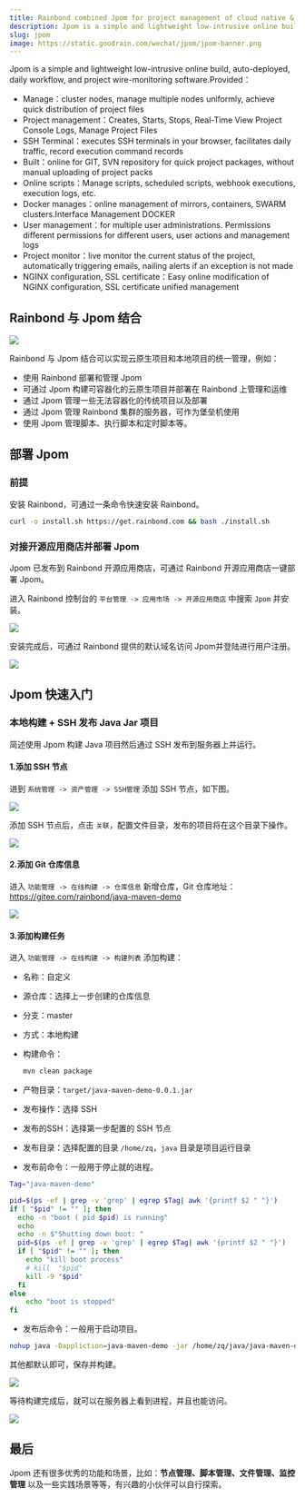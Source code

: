```yaml
---
title: Rainbond combined Jpom for project management of cloud native & local integration
description: Jpom is a simple and lightweight low-intrusive online build, auto-deployed, daily workflow, and project wire-monitoring software.Rainbond combined with Jpom to achieve unified management of cloud origin and local projects
slug: jpom
image: https://static.goodrain.com/wechat/jpom/jpom-banner.png
---
```


Jpom is a simple and lightweight low-intrusive online build, auto-deployed, daily workflow, and project wire-monitoring software.Provided：

- Manage：cluster nodes, manage multiple nodes uniformly, achieve quick distribution of project files
- Project management：Creates, Starts, Stops, Real-Time View Project Console Logs, Manage Project Files
- SSH Terminal：executes SSH terminals in your browser, facilitates daily traffic, record execution command records
- Built：online for GIT, SVN repository for quick project packages, without manual uploading of project packs
- Online scripts：Manage scripts, scheduled scripts, webhook executions, execution logs, etc.
- Docker manages：online management of mirrors, containers, SWARM clusters.Interface Management DOCKER
- User management：for multiple user administrations. Permissions different permissions for different users, user actions and management logs
- Project monitor：live monitor the current status of the project, automatically triggering emails, nailing alerts if an exception is not made
- NGINX configuration, SSL certificate：Easy online modification of NGINX configuration, SSL certificate unified management

<!--truncate-->

## Rainbond 与 Jpom 结合

![](https://static.goodrain.com/wechat/jpom/1.png)

Rainbond 与 Jpom 结合可以实现云原生项目和本地项目的统一管理，例如：

- 使用 Rainbond 部署和管理 Jpom
- 可通过 Jpom 构建可容器化的云原生项目并部署在 Rainbond 上管理和运维
- 通过 Jpom 管理一些无法容器化的传统项目以及部署
- 通过 Jpom 管理 Rainbond 集群的服务器，可作为堡垒机使用
- 使用 Jpom 管理脚本、执行脚本和定时脚本等。

## 部署 Jpom

### 前提

安装 Rainbond，可通过一条命令快速安装 Rainbond。

```bash
curl -o install.sh https://get.rainbond.com && bash ./install.sh
```

### 对接开源应用商店并部署 Jpom

Jpom 已发布到 Rainbond 开源应用商店，可通过 Rainbond 开源应用商店一键部署 Jpom。

进入 Rainbond 控制台的 `平台管理 -> 应用市场 -> 开源应用商店` 中搜索 `Jpom` 并安装。

![](https://static.goodrain.com/wechat/jpom/2.png)

安装完成后，可通过 Rainbond 提供的默认域名访问 Jpom并登陆进行用户注册。

![](https://static.goodrain.com/wechat/jpom/3.png)

## Jpom 快速入门

### 本地构建 + SSH 发布 Java Jar 项目

简述使用 Jpom 构建 Java 项目然后通过 SSH 发布到服务器上并运行。

#### 1.添加 SSH 节点

进到 `系统管理 -> 资产管理 -> SSH管理` 添加 SSH 节点，如下图。

![](https://static.goodrain.com/wechat/jpom/4.png)

添加 SSH 节点后，点击 `关联`，配置文件目录，发布的项目将在这个目录下操作。

![](https://static.goodrain.com/wechat/jpom/5.png)

#### 2.添加 Git 仓库信息

进入 `功能管理 -> 在线构建 -> 仓库信息` 新增仓库，Git 仓库地址：https://gitee.com/rainbond/java-maven-demo

![](https://static.goodrain.com/wechat/jpom/6.png)

#### 3.添加构建任务

进入 `功能管理 -> 在线构建 -> 构建列表` 添加构建：

- 名称：自定义

- 源仓库：选择上一步创建的仓库信息

- 分支：master

- 方式：本地构建

- 构建命令：

  ```bash
  mvn clean package
  ```

- 产物目录：`target/java-maven-demo-0.0.1.jar`

- 发布操作：选择 SSH

- 发布的SSH：选择第一步配置的 SSH 节点

- 发布目录：选择配置的目录 `/home/zq`，`java` 目录是项目运行目录

- 发布前命令：一般用于停止就的进程。

```bash
Tag="java-maven-demo"

pid=$(ps -ef | grep -v 'grep' | egrep $Tag| awk '{printf $2 " "}')
if [ "$pid" != "" ]; then      
  echo -n "boot ( pid $pid) is running" 
  echo 
  echo -n $"Shutting down boot: "
  pid=$(ps -ef | grep -v 'grep' | egrep $Tag| awk '{printf $2 " "}')
  if [ "$pid" != "" ]; then
    echo "kill boot process"
    # kill  "$pid"
    kill -9 "$pid"
  fi
else 
    echo "boot is stopped" 
fi
```

- 发布后命令：一般用于启动项目。

```bash
nohup java -Dappliction=java-maven-demo -jar /home/zq/java/java-maven-demo-0.0.1.jar > /dev/null 2>&1 &
```

其他都默认即可，保存并构建。

![](https://static.goodrain.com/wechat/jpom/7.png)

等待构建完成后，就可以在服务器上看到进程，并且也能访问。

![](https://static.goodrain.com/wechat/jpom/8.png)

## 最后

Jpom 还有很多优秀的功能和场景，比如：**节点管理、脚本管理、文件管理、监控管理** 以及一些实践场景等等，有兴趣的小伙伴可以自行探索。

